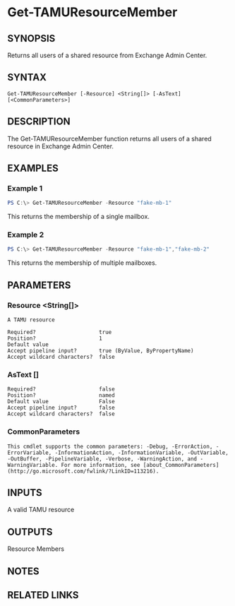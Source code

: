# Get-TAMUResourceMember

## SYNOPSIS

Returns all users of a shared resource from Exchange Admin Center.

## SYNTAX

```
Get-TAMUResourceMember [-Resource] <String[]> [-AsText] [<CommonParameters>]
```

## DESCRIPTION

The Get-TAMUResourceMember function returns all users of a shared resource in Exchange Admin Center.

## EXAMPLES

### Example 1
```powershell
PS C:\> Get-TAMUResourceMember -Resource "fake-mb-1"
```

This returns the membership of a single mailbox.

### Example 2
```powershell
PS C:\> Get-TAMUResourceMember -Resource "fake-mb-1","fake-mb-2"
```

This returns the membership of multiple mailboxes.

## PARAMETERS

### Resource <String[]>

    A TAMU resource

    Required?                    true
    Position?                    1
    Default value
    Accept pipeline input?       true (ByValue, ByPropertyName)
    Accept wildcard characters?  false

### AsText [<SwitchParameter>]

    Required?                    false
    Position?                    named
    Default value                False
    Accept pipeline input?       false
    Accept wildcard characters?  false

### CommonParameters

    This cmdlet supports the common parameters: -Debug, -ErrorAction, -ErrorVariable, -InformationAction, -InformationVariable, -OutVariable, -OutBuffer, -PipelineVariable, -Verbose, -WarningAction, and -WarningVariable. For more information, see [about_CommonParameters](http://go.microsoft.com/fwlink/?LinkID=113216).

## INPUTS

A valid TAMU resource

## OUTPUTS

Resource Members

## NOTES

## RELATED LINKS
